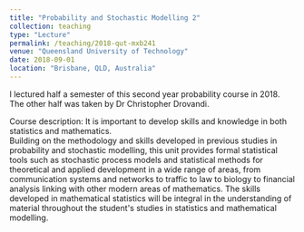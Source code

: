 ```yaml
---
title: "Probability and Stochastic Modelling 2"
collection: teaching
type: "Lecture"
permalink: /teaching/2018-qut-mxb241
venue: "Queensland University of Technology"
date: 2018-09-01
location: "Brisbane, QLD, Australia"
---
```


I lectured half a semester of this second year probability course in 2018. The other half was taken by Dr Christopher Drovandi.

Course description: It is important to develop skills and knowledge in both statistics and mathematics.  
Building on the methodology and skills developed in previous studies in probability and stochastic modelling, 
this unit provides formal statistical tools such as stochastic process models and statistical methods for theoretical 
and applied development in a wide range of areas, from communication systems and networks to traffic to law to biology to 
financial analysis linking with other modern areas of mathematics.  The skills developed in mathematical statistics will be 
integral in the understanding of material throughout the student's studies in statistics and mathematical modelling.
